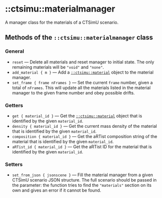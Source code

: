 # ::ctsimu::materialmanager
A manager class for the materials of a CTSimU scenario.

## Methods of the `::ctsimu::materialmanager` class

### General

* `reset` — Delete all materials and reset manager to initial state. The only remaining materials will be `"void"` and `"none"`.
* `add_material { m }` — Add a [`::ctsimu::material`](material.md) object to the material manager.
* `set_frame { frame nFrames }` — Set the current `frame` number, given a total of `nFrames`. This will update all the materials listed in the material manager to the given frame number and obey possible drifts.

### Getters

* `get { material_id }` — Get the [`::ctsimu::material`](material.md) object that is identified by the given `material_id`.
* `density { material_id }` — Get the current mass density of the material that is identified by the given `material_id`.
* `composition { material_id }` — Get the aRTist composition string of the material that is identified by the given `material_id`.
* `aRTist_id { material_id }` — Get the aRTist ID for the material that is identified by the given `material_id`.

### Setters

* `set_from_json { jsonscene }` — Fill the material manager from a given CTSimU scenario JSON structure. The full scenario should be passed in the parameter: the function tries to find the `"materials"` section on its own and gives an error if it cannot be found.